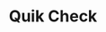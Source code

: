 ---
title: Quik Check
slug: quik-check
updated-on: '2024-05-30T13:44:31.749Z'
created-on: '2024-05-30T13:41:46.671Z'
published-on: '2024-05-30T13:54:32.469Z'
f_city-state-2:
- cms/city/lewiston-id.md
- cms/city/pocatello-id.md
- cms/city/bozeman-mt.md
- cms/city/butte-mt.md
- cms/city/missoula-mt.md
- cms/city/helena-mt.md
- cms/city/newport-or.md
- cms/city/medford-or.md
- cms/city/eugene-or.md
- cms/city/roseburg-or.md
- cms/city/logan-ut.md
- cms/city/orem-ut.md
- cms/city/cheyenne-wy.md
- cms/city/idaho-falls-id.md
- cms/city/great-falls-mt.md
- cms/city/grants-pass-or.md
- cms/city/american-fork-ut.md
- cms/city/saint-george-ut.md
- cms/city/spanish-fork-ut.md
- cms/city/coeur-d-alene-id.md
f_locations:
- cms/payday-loan/quik-check-25580.md
- cms/payday-loan/quik-check-25581.md
- cms/payday-loan/quik-check-25582.md
- cms/payday-loan/quik-check-25583.md
- cms/payday-loan/quik-check-25584.md
- cms/payday-loan/quik-check-25585.md
- cms/payday-loan/quik-check-25586.md
- cms/payday-loan/quik-check-25587.md
- cms/payday-loan/quik-check-25588.md
- cms/payday-loan/quik-check-25589.md
- cms/payday-loan/quik-check-25590.md
- cms/payday-loan/quik-check-25591.md
- cms/payday-loan/quik-check-25592.md
- cms/payday-loan/quik-check-25593.md
- cms/payday-loan/quik-check-25594.md
- cms/payday-loan/quik-check-25595.md
- cms/payday-loan/quik-check-25596.md
- cms/payday-loan/quik-check-25597.md
- cms/payday-loan/quik-check-25598.md
- cms/payday-loan/quik-check-25599.md
- cms/payday-loan/quik-check-25600.md
- cms/payday-loan/quik-check-25601.md
- cms/payday-loan/quik-check-25602.md
- cms/payday-loan/quik-check-25603.md
- cms/payday-loan/quik-check-25604.md
- cms/payday-loan/quik-check-25605.md
- cms/payday-loan/quik-check-25606.md
- cms/payday-loan/quik-check-25607.md
- cms/payday-loan/quik-check-25608.md
- cms/payday-loan/quik-check-25609.md
- cms/payday-loan/quik-check-25610.md
f_states:
- cms/state/idaho.md
- cms/state/montana.md
- cms/state/oregon.md
- cms/state/utah.md
- cms/state/wyoming.md
layout: '[company].html'
tags: company
---
